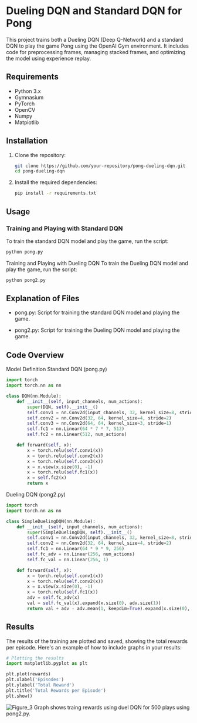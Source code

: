 # Dueling DQN and Standard DQN for Pong

This project trains both a Dueling DQN (Deep Q-Network) and a standard DQN to play the game Pong using the OpenAI Gym environment. It includes code for preprocessing frames, managing stacked frames, and optimizing the model using experience replay.

## Requirements

- Python 3.x
- Gymnasium
- PyTorch
- OpenCV
- Numpy
- Matplotlib

## Installation

1. Clone the repository:
    ```bash
    git clone https://github.com/your-repository/pong-dueling-dqn.git
    cd pong-dueling-dqn
    ```

2. Install the required dependencies:
    ```bash
    pip install -r requirements.txt
    ```

## Usage

### Training and Playing with Standard DQN

To train the standard DQN model and play the game, run the script:
```bash
python pong.py
```
Training and Playing with Dueling DQN
To train the Dueling DQN model and play the game, run the script:
```bash
python pong2.py
```
## Explanation of Files
- pong.py: Script for training the standard DQN model and playing the game.

- pong2.py: Script for training the Dueling DQN model and playing the game.
## Code Overview
Model Definition
Standard DQN (pong.py)
```python
import torch
import torch.nn as nn

class DQN(nn.Module):
    def __init__(self, input_channels, num_actions):
        super(DQN, self).__init__()
        self.conv1 = nn.Conv2d(input_channels, 32, kernel_size=8, stride=4)
        self.conv2 = nn.Conv2d(32, 64, kernel_size=4, stride=2)
        self.conv3 = nn.Conv2d(64, 64, kernel_size=3, stride=1)
        self.fc1 = nn.Linear(64 * 7 * 7, 512)
        self.fc2 = nn.Linear(512, num_actions)

    def forward(self, x):
        x = torch.relu(self.conv1(x))
        x = torch.relu(self.conv2(x))
        x = torch.relu(self.conv3(x))
        x = x.view(x.size(0), -1)
        x = torch.relu(self.fc1(x))
        x = self.fc2(x)
        return x
```
Dueling DQN (pong2.py)
```python
import torch
import torch.nn as nn

class SimpleDuelingDQN(nn.Module):
    def __init__(self, input_channels, num_actions):
        super(SimpleDuelingDQN, self).__init__()
        self.conv1 = nn.Conv2d(input_channels, 32, kernel_size=8, stride=4)
        self.conv2 = nn.Conv2d(32, 64, kernel_size=4, stride=2)
        self.fc1 = nn.Linear(64 * 9 * 9, 256)
        self.fc_adv = nn.Linear(256, num_actions)
        self.fc_val = nn.Linear(256, 1)

    def forward(self, x):
        x = torch.relu(self.conv1(x))
        x = torch.relu(self.conv2(x))
        x = x.view(x.size(0), -1)
        x = torch.relu(self.fc1(x))
        adv = self.fc_adv(x)
        val = self.fc_val(x).expand(x.size(0), adv.size(1))
        return val + adv - adv.mean(1, keepdim=True).expand(x.size(0), adv.size(1))
```
## Results
The results of the training are plotted and saved, showing the total rewards per episode. Here's an example of how to include graphs in your results:
```python
# Plotting the results
import matplotlib.pyplot as plt

plt.plot(rewards)
plt.xlabel('Episodes')
plt.ylabel('Total Reward')
plt.title('Total Rewards per Episode')
plt.show()
```
![Figure_3](https://github.com/user-attachments/assets/9d50cd7e-5c52-461c-b45f-1ffcc79edbb8)
Graph shows traing rewards using duel DQN for 500 plays using pong2.py.

